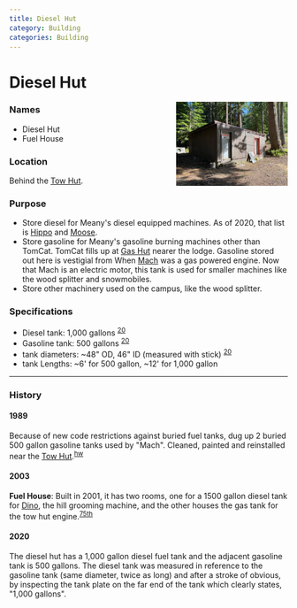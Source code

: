 ```yaml
---
title: Diesel Hut
category: Building
categories: Building
---
```

# Diesel Hut
<img src="img/2020-Diesel-Hut.jpeg" style="width: 40%" align="right">

### Names
* Diesel Hut
* Fuel House

### Location
Behind the [Tow Hut](Tow-Hut).

### Purpose
- Store diesel for Meany's diesel equipped machines. As of 2020, that list is [Hippo](Hippo) and [Moose](Moose).
- Store gasoline for Meany's gasoline burning machines other than TomCat. TomCat fills up at [Gas Hut](Gas-Hut) nearer the lodge. Gasoline stored out here is vestigial from When [Mach](Mach) was a gas powered engine. Now that Mach is an electric motor, this tank is used for smaller machines like the wood splitter and snowmobiles.
- Store other machinery used on the campus, like the wood splitter.

### Specifications
- Diesel tank: 1,000 gallons <sup>[20][20]</sup>
- Gasoline tank: 500 gallons <sup>[20][20]</sup>
- tank diameters: ~48" OD, 46" ID (measured with stick) <sup>[20][20]</sup>
- tank Lengths: ~6' for 500 gallon, ~12' for 1,000 gallon

---
### History

#### 1989

Because of new code restrictions against buried fuel tanks, dug up 2 buried 500 gallon gasoline tanks used by "Mach". Cleaned, painted and reinstalled near the [Tow Hut](Tow-Hut).<sup>[hw][]</sup>

#### 2003

**Fuel House**: Built in 2001, it has two rooms, one for a 1500 gallon diesel tank for [Dino](Dino), the hill grooming machine, and the other houses the gas tank for the tow hut engine.<sup>[75th][]</sup>

#### 2020

The diesel hut has a 1,000 gallon diesel fuel tank and the adjacent gasoline tank is 500 gallons. The diesel tank was measured in reference to the gasoline tank (same diameter, twice as long) and after a stroke of obvious, by inspecting the tank plate on the far end of the tank which clearly states, "1,000 gallons".

[20]: #2020
[75th]: Anniversary#75th
[hw]: History-Walt
